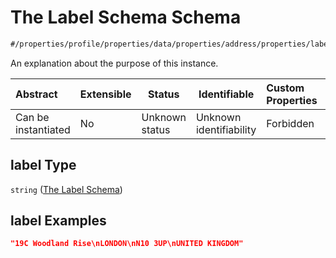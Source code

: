 # The Label Schema Schema

```txt
#/properties/profile/properties/data/properties/address/properties/label#/properties/profile/properties/data/properties/address/properties/label
```

An explanation about the purpose of this instance.


| Abstract            | Extensible | Status         | Identifiable            | Custom Properties | Additional Properties | Access Restrictions | Defined In                                                                                       |
| :------------------ | ---------- | -------------- | ----------------------- | :---------------- | --------------------- | ------------------- | ------------------------------------------------------------------------------------------------ |
| Can be instantiated | No         | Unknown status | Unknown identifiability | Forbidden         | Allowed               | none                | [policy_transaction.schema.json\*](../out/policy_transaction.schema.json "open original schema") |

## label Type

`string` ([The Label Schema](policy_transaction-properties-the-profile-schema-properties-the-data-schema-properties-the-address-schema-properties-the-label-schema.md))

## label Examples

```json
"19C Woodland Rise\nLONDON\nN10 3UP\nUNITED KINGDOM"
```
